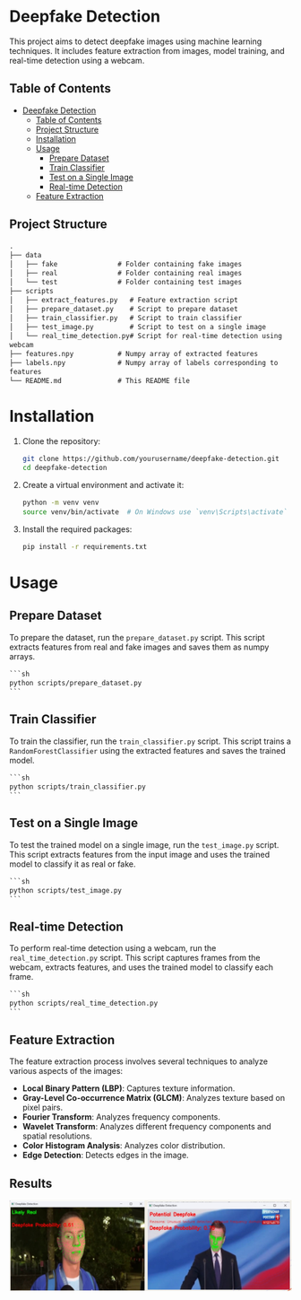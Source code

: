 # Deepfake Detection

This project aims to detect deepfake images using machine learning techniques. It includes feature extraction from images, model training, and real-time detection using a webcam.

## Table of Contents

- [Deepfake Detection](#deepfake-detection)
  - [Table of Contents](#table-of-contents)
  - [Project Structure](#project-structure)
  - [Installation](#installation)
  - [Usage](#usage)
    - [Prepare Dataset](#prepare-dataset)
    - [Train Classifier](#train-classifier)
    - [Test on a Single Image](#test-on-a-single-image)
    - [Real-time Detection](#real-time-detection)
  - [Feature Extraction](#feature-extraction)

## Project Structure

```plaintext
.
├── data
│   ├── fake               # Folder containing fake images
│   ├── real               # Folder containing real images
│   └── test               # Folder containing test images
├── scripts
│   ├── extract_features.py   # Feature extraction script
│   ├── prepare_dataset.py    # Script to prepare dataset
│   ├── train_classifier.py   # Script to train classifier
│   ├── test_image.py         # Script to test on a single image
│   └── real_time_detection.py# Script for real-time detection using webcam
├── features.npy           # Numpy array of extracted features
├── labels.npy             # Numpy array of labels corresponding to features
└── README.md              # This README file
```

# Installation

1. Clone the repository:

    ```sh
    git clone https://github.com/yourusername/deepfake-detection.git
    cd deepfake-detection
    ```

2. Create a virtual environment and activate it:

    ```sh
    python -m venv venv
    source venv/bin/activate  # On Windows use `venv\Scripts\activate`
    ```

3. Install the required packages:

    ```sh
    pip install -r requirements.txt
    ```

# Usage

## Prepare Dataset

To prepare the dataset, run the `prepare_dataset.py` script. This script extracts features from real and fake images and saves them as numpy arrays.

    ```sh
    python scripts/prepare_dataset.py
    ```

## Train Classifier

To train the classifier, run the `train_classifier.py` script. This script trains a `RandomForestClassifier` using the extracted features and saves the trained model.

    ```sh
    python scripts/train_classifier.py
    ```

## Test on a Single Image

To test the trained model on a single image, run the `test_image.py` script. This script extracts features from the input image and uses the trained model to classify it as real or fake.

    ```sh
    python scripts/test_image.py
    ```

## Real-time Detection

To perform real-time detection using a webcam, run the `real_time_detection.py` script. This script captures frames from the webcam, extracts features, and uses the trained model to classify each frame.

    ```sh
    python scripts/real_time_detection.py
    ```

## Feature Extraction

The feature extraction process involves several techniques to analyze various aspects of the images:

- **Local Binary Pattern (LBP)**: Captures texture information.
- **Gray-Level Co-occurrence Matrix (GLCM)**: Analyzes texture based on pixel pairs.
- **Fourier Transform**: Analyzes frequency components.
- **Wavelet Transform**: Analyzes different frequency components and spatial resolutions.
- **Color Histogram Analysis**: Analyzes color distribution.
- **Edge Detection**: Detects edges in the image.

## Results
![Alt text](result.jpeg)

